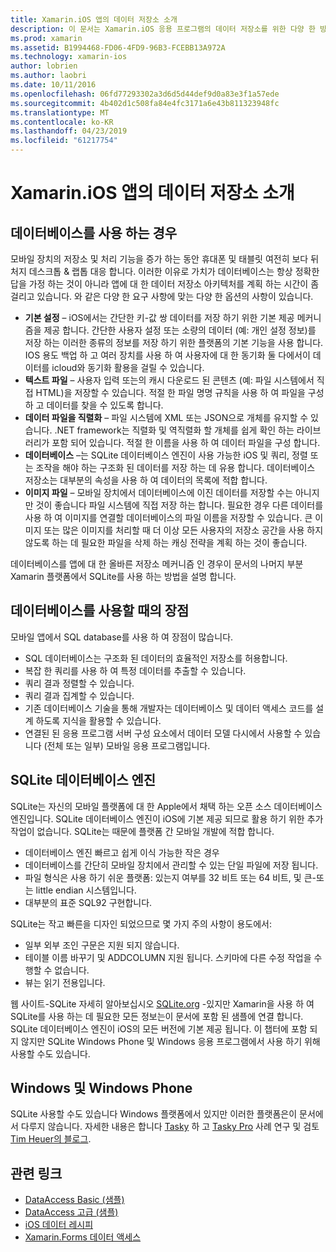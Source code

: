 ```yaml
---
title: Xamarin.iOS 앱의 데이터 저장소 소개
description: 이 문서는 Xamarin.iOS 응용 프로그램의 데이터 저장소를 위한 다양 한 방법에 설명 및 SQLite의 이점에 대 한 특정 정보를 제공 합니다.
ms.prod: xamarin
ms.assetid: B1994468-FD06-4FD9-96B3-FCEBB13A972A
ms.technology: xamarin-ios
author: lobrien
ms.author: laobri
ms.date: 10/11/2016
ms.openlocfilehash: 06fd77293302a3d6d5d44def9d0a83e3f1a57ede
ms.sourcegitcommit: 4b402d1c508fa84e4fc3171a6e43b811323948fc
ms.translationtype: MT
ms.contentlocale: ko-KR
ms.lasthandoff: 04/23/2019
ms.locfileid: "61217754"
---
```

# <a name="introduction-to-data-storage-in-xamarinios-apps"></a>Xamarin.iOS 앱의 데이터 저장소 소개

## <a name="when-to-use-a-database"></a>데이터베이스를 사용 하는 경우

모바일 장치의 저장소 및 처리 기능을 증가 하는 동안 휴대폰 및 태블릿 여전히 보다 뒤 처지 데스크톱 &amp; 랩톱 대응 합니다. 이러한 이유로 가치가 데이터베이스는 항상 정확한 답을 가정 하는 것이 아니라 앱에 대 한 데이터 저장소 아키텍처를 계획 하는 시간이 좀 걸리고 있습니다. 와 같은 다양 한 요구 사항에 맞는 다양 한 옵션의 사항이 있습니다.

-  **기본 설정** – iOS에서는 간단한 키-값 쌍 데이터를 저장 하기 위한 기본 제공 메커니즘을 제공 합니다. 간단한 사용자 설정 또는 소량의 데이터 (예: 개인 설정 정보)를 저장 하는 이러한 종류의 정보를 저장 하기 위한 플랫폼의 기본 기능을 사용 합니다. IOS 용도 백업 하 고 여러 장치를 사용 하 여 사용자에 대 한 동기화 둘 다에서이 데이터를 icloud와 동기화 활용을 걸릴 수 있습니다.
-  **텍스트 파일** – 사용자 입력 또는의 캐시 다운로드 된 콘텐츠 (예: 파일 시스템에서 직접 HTML)을 저장할 수 있습니다. 적절 한 파일 명명 규칙을 사용 하 여 파일을 구성 하 고 데이터를 찾을 수 있도록 합니다.
-  **데이터 파일을 직렬화** – 파일 시스템에 XML 또는 JSON으로 개체를 유지할 수 있습니다. .NET framework는 직렬화 및 역직렬화 할 개체를 쉽게 확인 하는 라이브러리가 포함 되어 있습니다. 적절 한 이름을 사용 하 여 데이터 파일을 구성 합니다.
-  **데이터베이스** –는 SQLite 데이터베이스 엔진이 사용 가능한 iOS 및 쿼리, 정렬 또는 조작을 해야 하는 구조화 된 데이터를 저장 하는 데 유용 합니다. 데이터베이스 저장소는 대부분의 속성을 사용 하 여 데이터의 목록에 적합 합니다.
-  **이미지 파일** – 모바일 장치에서 데이터베이스에 이진 데이터를 저장할 수는 아니지만 것이 좋습니다 파일 시스템에 직접 저장 하는 합니다. 필요한 경우 다른 데이터를 사용 하 여 이미지를 연결할 데이터베이스의 파일 이름을 저장할 수 있습니다. 큰 이미지 또는 많은 이미지를 처리할 때 더 이상 모든 사용자의 저장소 공간을 사용 하지 않도록 하는 데 필요한 파일을 삭제 하는 캐싱 전략을 계획 하는 것이 좋습니다.


데이터베이스를 앱에 대 한 올바른 저장소 메커니즘 인 경우이 문서의 나머지 부분 Xamarin 플랫폼에서 SQLite를 사용 하는 방법을 설명 합니다.

## <a name="advantages-of-using-a-database"></a>데이터베이스를 사용할 때의 장점

모바일 앱에서 SQL database를 사용 하 여 장점이 많습니다.

-  SQL 데이터베이스는 구조화 된 데이터의 효율적인 저장소를 허용합니다.
-  복잡 한 쿼리를 사용 하 여 특정 데이터를 추출할 수 있습니다.
-  쿼리 결과 정렬할 수 있습니다.
-  쿼리 결과 집계할 수 있습니다.
-  기존 데이터베이스 기술을 통해 개발자는 데이터베이스 및 데이터 액세스 코드를 설계 하도록 지식을 활용할 수 있습니다.
-  연결된 된 응용 프로그램 서버 구성 요소에서 데이터 모델 다시에서 사용할 수 있습니다 (전체 또는 일부) 모바일 응용 프로그램입니다.


## <a name="sqlite-database-engine"></a>SQLite 데이터베이스 엔진

SQLite는 자신의 모바일 플랫폼에 대 한 Apple에서 채택 하는 오픈 소스 데이터베이스 엔진입니다. SQLite 데이터베이스 엔진이 iOS에 기본 제공 되므로 활용 하기 위한 추가 작업이 없습니다. SQLite는 때문에 플랫폼 간 모바일 개발에 적합 합니다.

-  데이터베이스 엔진 빠르고 쉽게 이식 가능한 작은 경우
-  데이터베이스를 간단히 모바일 장치에서 관리할 수 있는 단일 파일에 저장 됩니다.
-  파일 형식은 사용 하기 쉬운 플랫폼: 있는지 여부를 32 비트 또는 64 비트, 및 큰-또는 little endian 시스템입니다.
-  대부분의 표준 SQL92 구현합니다.


SQLite는 작고 빠른을 디자인 되었으므로 몇 가지 주의 사항이 용도에서:

-  일부 외부 조인 구문은 지원 되지 않습니다.
-  테이블 이름 바꾸기 및 ADDCOLUMN 지원 됩니다. 스키마에 다른 수정 작업을 수행할 수 없습니다.
-  뷰는 읽기 전용입니다.


웹 사이트-SQLite 자세히 알아보십시오 [SQLite.org](http://SQLite.org) -있지만 Xamarin을 사용 하 여 SQLite를 사용 하는 데 필요한 모든 정보는이 문서에 포함 된 샘플에 연결 합니다. SQLite 데이터베이스 엔진이 iOS의 모든 버전에 기본 제공 됩니다.
이 챕터에 포함 되지 않지만 SQLite Windows Phone 및 Windows 응용 프로그램에서 사용 하기 위해 사용할 수도 있습니다.

## <a name="windows-and-windows-phone"></a>Windows 및 Windows Phone

SQLite 사용할 수도 있습니다 Windows 플랫폼에서 있지만 이러한 플랫폼은이 문서에서 다루지 않습니다.
자세한 내용은 합니다 [Tasky](~/cross-platform/app-fundamentals/building-cross-platform-applications/case-study-tasky.md) 하 고 [Tasky Pro](http://docs.xamarin.com/guides/cross-platform/application_fundamentals/building_cross_platform_applications/case_study%3A_tasky) 사례 연구 및 검토 [Tim Heuer의 블로그](http://timheuer.com/blog/archive/2012/06/28/seeding-your-metro-style-app-with-sqlite-database.aspx).



## <a name="related-links"></a>관련 링크

- [DataAccess Basic (샘플)](https://github.com/xamarin/mobile-samples/tree/master/DataAccess/Basic)
- [DataAccess 고급 (샘플)](https://github.com/xamarin/mobile-samples/tree/master/DataAccess/Advanced)
- [iOS 데이터 레시피](https://github.com/xamarin/recipes/tree/master/Recipes/ios/data/sqlite)
- [Xamarin.Forms 데이터 액세스](~/xamarin-forms/app-fundamentals/databases.md)
